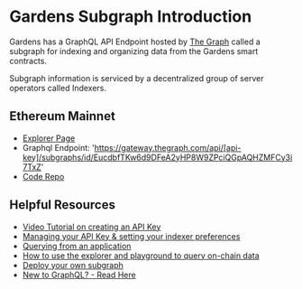 # Gardens Subgraph Introduction

Gardens has a GraphQL API Endpoint hosted by [The Graph](https://thegraph.com/docs/about/introduction#what-the-graph-is) called a subgraph for indexing and organizing data from the Gardens smart contracts.

Subgraph information is serviced by a decentralized group of server operators called Indexers.

## Ethereum Mainnet

- [Explorer Page](https://thegraph.com/explorer/subgraphs/EucdbfTKw6d9DFeA2yHP8W9ZPciQGpAQHZMFCy3i7TxZ?view=Overview&chain=mainnet)
- Graphql Endpoint: 'https://gateway.thegraph.com/api/[api-key]/subgraphs/id/EucdbfTKw6d9DFeA2yHP8W9ZPciQGpAQHZMFCy3i7TxZ'
- [Code Repo](https://github.com/1Hive/gardens/tree/master/packages/subgraph)

## Helpful Resources

- [Video Tutorial on creating an API Key](https://www.youtube.com/watch?v=UrfIpm-Vlgs)
- [Managing your API Key & setting your indexer preferences](https://thegraph.com/docs/en/studio/managing-api-keys/)
- [Querying from an application](https://thegraph.com/docs/en/developer/querying-from-your-app/)
- [How to use the explorer and playground to query on-chain data](https://medium.com/@chidubem_/how-to-query-on-chain-data-with-the-graph-f8507488215)
- [Deploy your own subgraph](https://thegraph.com/docs/en/developing/creating-a-subgraph/)
- [New to GraphQL? - Read Here](https://graphql.org/learn/)
